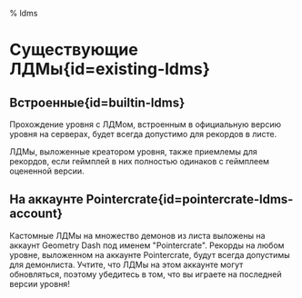 % ldms

<div class='panel fade js-scroll-anim' data-anim='fade'>

# Существующие ЛДМы{id=existing-ldms}

## Встроенные{id=builtin-ldms}

Прохождение уровня с ЛДМом, встроенным в официальную версию уровня на серверах, будет всегда допустимо для рекордов в листе.

ЛДМы, выложенные креатором уровня, также приемлемы для рекордов, если геймплей в них полностью одинаков с геймплеем оцененной версии.

## На аккаунте Pointercrate{id=pointercrate-ldms-account}

Кастомные ЛДМы на множество демонов из листа выложены на аккаунт Geometry Dash под именем "Pointercrate". Рекорды на любом уровне, выложенном на аккаунте Pointercrate, будут всегда допустимы для демонлиста. Учтите, что ЛДМы на этом аккаунте могут обновляться, поэтому убедитесь в том, что вы играете на последней версии уровня!

</div>
